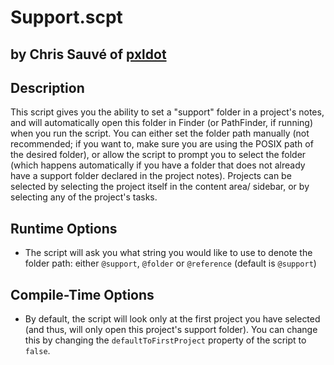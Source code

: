 # Support.scpt
## by Chris Sauvé of [pxldot](http://pxldot.com)

## Description
This script gives you the ability to set a "support" folder in a project's notes, and will automatically open this folder in Finder (or PathFinder, if running) when you run the script. You can either set the folder path manually (not recommended; if you want to, make sure you are using the POSIX path of the desired folder), or allow the script to prompt you to select the folder (which happens automatically if you have a folder that does not already have a support folder declared in the project notes). Projects can be selected by selecting the project itself in the content area/ sidebar, or by selecting any of the project's tasks.

## Runtime Options
- The script will ask you what string you would like to use to denote the folder path: either `@support`, `@folder` or `@reference` (default is `@support`)

## Compile-Time Options
- By default, the script will look only at the first project you have selected (and thus, will only open this project's support folder). You can change this by changing the `defaultToFirstProject` property of the script to `false`.